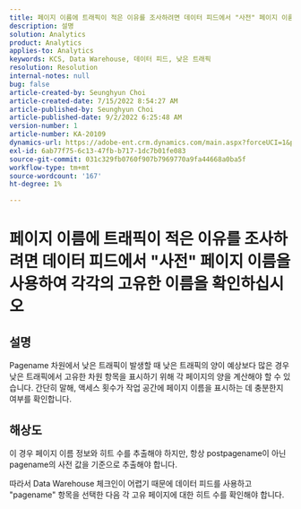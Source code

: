 ```yaml
---
title: 페이지 이름에 트래픽이 적은 이유를 조사하려면 데이터 피드에서 "사전" 페이지 이름을 사용하여 각각의 고유한 이름을 확인하십시오
description: 설명
solution: Analytics
product: Analytics
applies-to: Analytics
keywords: KCS, Data Warehouse, 데이터 피드, 낮은 트래픽
resolution: Resolution
internal-notes: null
bug: false
article-created-by: Seunghyun Choi
article-created-date: 7/15/2022 8:54:27 AM
article-published-by: Seunghyun Choi
article-published-date: 9/2/2022 6:25:48 AM
version-number: 1
article-number: KA-20109
dynamics-url: https://adobe-ent.crm.dynamics.com/main.aspx?forceUCI=1&pagetype=entityrecord&etn=knowledgearticle&id=2fba16b6-1b04-ed11-82e4-00224809fcfe
exl-id: 6ab77f75-6c13-47fb-b717-1dc7b01fe083
source-git-commit: 031c329fb0760f907b7969770a9fa44668a0ba5f
workflow-type: tm+mt
source-wordcount: '167'
ht-degree: 1%

---
```


# 페이지 이름에 트래픽이 적은 이유를 조사하려면 데이터 피드에서 &quot;사전&quot; 페이지 이름을 사용하여 각각의 고유한 이름을 확인하십시오

## 설명

Pagename 차원에서 낮은 트래픽이 발생할 때 낮은 트래픽의 양이 예상보다 많은 경우 낮은 트래픽에서 고유한 차원 항목을 표시하기 위해 각 페이지의 양을 계산해야 할 수 있습니다. 간단히 말해, 액세스 횟수가 작업 공간에 페이지 이름을 표시하는 데 충분한지 여부를 확인합니다. 

## 해상도


이 경우 페이지 이름 정보와 히트 수를 추출해야 하지만, 항상 postpagename이 아닌 pagename의 사전 값을 기준으로 추출해야 합니다.

따라서 Data Warehouse 체크인이 어렵기 때문에 데이터 피드를 사용하고 &quot;pagename&quot; 항목을 선택한 다음 각 고유 페이지에 대한 히트 수를 확인해야 합니다.
